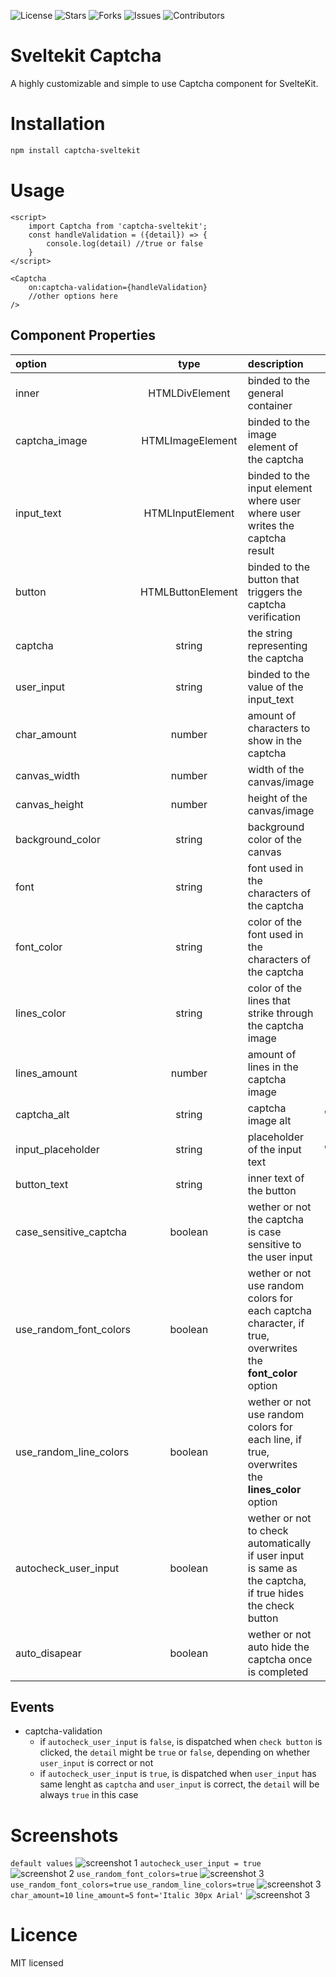 ![License](https://img.shields.io/github/license/carlos-err406/captcha-sveltekit) ![Stars](https://img.shields.io/github/stars/carlos-err406/captcha-sveltekit) ![Forks](https://img.shields.io/github/forks/carlos-err406/captcha-sveltekit) ![Issues](https://img.shields.io/github/issues/carlos-err406/captcha-sveltekit) ![Contributors](https://img.shields.io/github/contributors/carlos-err406/captcha-sveltekit)

# Sveltekit Captcha


A highly customizable and simple to use Captcha component for SvelteKit.

# Installation
```bash
npm install captcha-sveltekit
```

# Usage
```svelte
<script>
    import Captcha from 'captcha-sveltekit';
    const handleValidation = ({detail}) => {
        console.log(detail) //true or false
    }
</script>

<Captcha
    on:captcha-validation={handleValidation}
    //other options here
/>
```

## Component Properties
| option                 |       type        | description                                                                                               |      default       |
| :--------------------- | :---------------: | :-------------------------------------------------------------------------------------------------------- | :----------------: |
| inner                  |  HTMLDivElement   | binded to the general container                                                                           |     undefined      |
| captcha_image          | HTMLImageElement  | binded to the image element of the captcha                                                                |     undefined      |
| input_text             | HTMLInputElement  | binded to the input element where user where user writes the captcha result                               |     undefined      |
| button                 | HTMLButtonElement | binded to the button that triggers the captcha verification                                               |     undefined      |
| captcha                |      string       | the string representing the captcha                                                                       |         ""         |
| user_input             |      string       | binded to the value of the input_text                                                                     |         ""         |
| char_amount            |      number       | amount of characters to show in the captcha                                                               |         5          |
| canvas_width           |      number       | width of the canvas/image                                                                                 |        345         |
| canvas_height          |      number       | height of the canvas/image                                                                                |         96         |
| background_color       |      string       | background color of the canvas                                                                            |       "#FFF"       |
| font                   |      string       | font used in the characters of the captcha                                                                | "bold 30px Ubuntu" |
| font_color             |      string       | color of the font used in the characters of the captcha                                                   |       "#777"       |
| lines_color            |      string       | color of the lines that strike through the captcha image                                                  |       "#777"       |
| lines_amount           |      number       | amount of lines in the captcha image                                                                      |         20         |
| captcha_alt            |      string       | captcha image alt                                                                                         |     "CAPTCHA"      |
| input_placeholder      |      string       | placeholder of the input text                                                                             |     "CAPTCHA"      |
| button_text            |      string       | inner text of the button                                                                                  |      "Check"       |
| case_sensitive_captcha |      boolean      | wether or not the captcha is case sensitive to the user input                                             |        true        |
| use_random_font_colors |      boolean      | wether or not use random colors for each captcha character, if true, overwrites the **font_color** option |       false        |
| use_random_line_colors |      boolean      | wether or not use random colors for each line, if true, overwrites the **lines_color** option             |       false        |
| autocheck_user_input   |      boolean      | wether or not to check automatically if user input is same as the captcha, if true hides the check button |       false        |
| auto_disapear          |      boolean      | wether or not auto hide the captcha once is completed                                                     |        true        |

## Events
- captcha-validation
  - if `autocheck_user_input` is `false`, is dispatched when `check button` is clicked, the `detail` might be `true` or `false`, depending on whether `user_input` is correct or not
  - if `autocheck_user_input` is `true`, is dispatched when `user_input` has same lenght as `captcha` and `user_input` is correct, the `detail` will be always `true` in this case 

# Screenshots
`default values`
![screenshot 1](static/screenshots/image_2023-04-10_18-10-24.png)
`autocheck_user_input = true`
![screenshot 2](static/screenshots/image_2023-04-10_18-10-24(2).png)
`use_random_font_colors=true`
![screenshot 3](static/screenshots/image_2023-04-10_18-12-03.png)
`use_random_font_colors=true`
`use_random_line_colors=true`
![screenshot 3](static/screenshots/image_2023-04-10_18-12-03(2).png)
`char_amount=10`
`line_amount=5`
`font='Italic 30px Arial'`
![screenshot 3](static/screenshots/image_2023-04-10_18-12-03(3).png)

# Licence
MIT licensed


